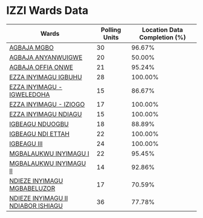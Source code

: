 
# IZZI Wards Data

| Wards | Polling Units | Location Data Completion (%) |
| ---- | ----- | ------- |
| [AGBAJA MGBO](./wards/2554-agbaja-mgbo) | 30 | 96.67% |
| [AGBAJA ANYANWUIGWE](./wards/2555-agbaja-anyanwuigwe) | 20 | 50.00% |
| [AGBAJA OFFIA ONWE](./wards/2556-agbaja-offia-onwe) | 21 | 95.24% |
| [EZZA INYIMAGU IGBUHU](./wards/2557-ezza-inyimagu-igbuhu) | 28 | 100.00% |
| [EZZA INYIMAGU - IGWELEDOHA](./wards/2558-ezza-inyimagu-igweledoha) | 15 | 86.67% |
| [EZZA INYIMAGU - IZIOGO](./wards/2559-ezza-inyimagu-iziogo) | 17 | 100.00% |
| [EZZA INYIMAGU NDIAGU](./wards/2560-ezza-inyimagu-ndiagu) | 15 | 100.00% |
| [IGBEAGU NDUOGBU](./wards/2561-igbeagu-nduogbu) | 18 | 88.89% |
| [IGBEAGU NDI ETTAH](./wards/2562-igbeagu-ndi-ettah) | 22 | 100.00% |
| [IGBEAGU  III](./wards/2563-igbeagu-iii) | 24 | 100.00% |
| [MGBALAUKWU INYIMAGU I](./wards/2564-mgbalaukwu-inyimagu-i) | 22 | 95.45% |
| [MGBALAUKWU INYIMAGU II](./wards/2565-mgbalaukwu-inyimagu-ii) | 14 | 92.86% |
| [NDIEZE INYIMAGU MGBABELUZOR](./wards/2566-ndieze-inyimagu-mgbabeluzor) | 17 | 70.59% |
| [NDIEZE INYIMAGU II NDIABOR ISHIAGU](./wards/2567-ndieze-inyimagu-ii-ndiabor-ishiagu) | 36 | 77.78% |




